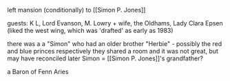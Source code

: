 left mansion (conditionally) to [[Simon P. Jones]]

guests: K L, Lord Evanson, M. Lowry + wife, the Oldhams, Lady Clara Epsen (liked the west wing, which was 'drafted' as early as 1983)

there was a a "Simon" who had an older brother "Herbie" - possibly the red and blue princes respectively
they shared a room and it was not great, but may have reconciled later
Simon = [[Simon P. Jones]]'s grandfather?

a Baron of Fenn Aries

